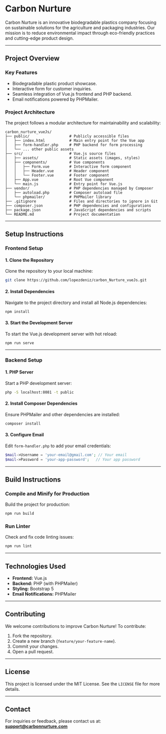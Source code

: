 
# **Carbon Nurture**

Carbon Nurture is an innovative biodegradable plastics company focusing on sustainable solutions for the agriculture and packaging industries. Our mission is to reduce environmental impact through eco-friendly practices and cutting-edge product design.

---

## **Project Overview**
### **Key Features**
- Biodegradable plastic product showcase.
- Interactive form for customer inquiries.
- Seamless integration of Vue.js frontend and PHP backend.
- Email notifications powered by PHPMailer.

### **Project Architecture**
The project follows a modular architecture for maintainability and scalability:

```
carbon_nurture_vueJs/
├── public/                  # Publicly accessible files
│   ├── index.html           # Main entry point for the Vue app
│   ├── form-handler.php     # PHP backend for form processing
│   └── ... other public assets
├── src/                     # Vue.js source files
│   ├── assets/              # Static assets (images, styles)
│   ├── components/          # Vue components
│   │   ├── Form.vue         # Interactive form component
│   │   ├── Header.vue       # Header component
│   │   └── Footer.vue       # Footer component
│   ├── App.vue              # Root Vue component
│   └── main.js              # Entry point for Vue.js
├── vendor/                  # PHP dependencies managed by Composer
│   ├── autoload.php         # Composer autoload file
│   └── phpmailer/           # PHPMailer library
├── .gitignore               # Files and directories to ignore in Git
├── composer.json            # PHP dependencies and configurations
├── package.json             # JavaScript dependencies and scripts
└── README.md                # Project documentation
```

---

## **Setup Instructions**

### **Frontend Setup**

#### **1. Clone the Repository**
Clone the repository to your local machine:
```bash
git clone https://github.com/lopezdeniz/carbon_Nurture_vueJs.git
```

#### **2. Install Dependencies**
Navigate to the project directory and install all Node.js dependencies:
```bash
npm install
```

#### **3. Start the Development Server**
To start the Vue.js development server with hot reload:
```bash
npm run serve
```

---

### **Backend Setup**

#### **1. PHP Server**
Start a PHP development server:
```bash
php -S localhost:8081 -t public
```

#### **2. Install Composer Dependencies**
Ensure PHPMailer and other dependencies are installed:
```bash
composer install
```

#### **3. Configure Email**
Edit `form-handler.php` to add your email credentials:
```php
$mail->Username = 'your-email@gmail.com'; // Your email
$mail->Password = 'your-app-password';   // Your app password
```

---

## **Build Instructions**

### **Compile and Minify for Production**
Build the project for production:
```bash
npm run build
```

### **Run Linter**
Check and fix code linting issues:
```bash
npm run lint
```

---

## **Technologies Used**
- **Frontend:** Vue.js
- **Backend:** PHP (with PHPMailer)
- **Styling:** Bootstrap 5
- **Email Notifications:** PHPMailer

---

## **Contributing**
We welcome contributions to improve Carbon Nurture! To contribute:
1. Fork the repository.
2. Create a new branch (`feature/your-feature-name`).
3. Commit your changes.
4. Open a pull request.

---

## **License**
This project is licensed under the MIT License. See the `LICENSE` file for more details.

---

## **Contact**
For inquiries or feedback, please contact us at:
**support@carbonnurture.com**
